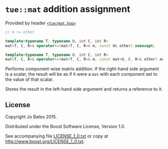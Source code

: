 `tue::mat` addition assignment
===================
Provided by header [`<tue/mat.hpp>`](../../headers/mat.md)

```c++
// m += other

template<typename T, typename U, int C, int R>
mat<T, C, R>& operator+=(mat<T, C, R>& m, const U& other) noexcept;

template<typename T, typename U, int C, int R>
mat<T, C, R>& operator+=(mat<T, C, R>& m, const mat<U, C, R>& other) noexcept;
```

Performs component-wise matrix addition. If the right-hand side argument is a
scalar, the result will be as if it were a `mat` with each component set to the
value of that scalar.

Stores the result in the left-hand side argument and returns a reference to it.

License
-------
Copyright Jo Bates 2015.

Distributed under the Boost Software License, Version 1.0.

See accompanying file [LICENSE_1_0.txt](../../../LICENSE_1_0.txt) or copy at
http://www.boost.org/LICENSE_1_0.txt.
